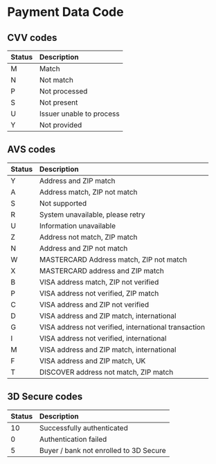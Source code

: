 # Payment Data Code

## CVV codes <a id="cvv-codes"></a>

| Status | Description |
| :--- | :--- |
| M | Match |
| N | Not match |
| P | Not processed |
| S | Not present |
| U | Issuer unable to process |
| Y | Not provided |

## AVS codes <a id="avs-codes"></a>

| Status | Description |
| :--- | :--- |
| Y | Address and ZIP match |
| A | Address match, ZIP not match |
| S | Not supported |
| R | System unavailable, please retry |
| U | Information unavailable |
| Z | Address not match, ZIP match |
| N | Address and ZIP not match |
| W | MASTERCARD Address match, ZIP not match |
| X | MASTERCARD address and ZIP match |
| B | VISA address match, ZIP not verified |
| P | VISA address not verified, ZIP match |
| C | VISA address and ZIP not verified |
| D | VISA address and ZIP match, international |
| G | VISA address not verified, international transaction |
| I | VISA address not verified, international |
| M | VISA address and ZIP match, international |
| F | VISA address and ZIP match, UK |
| T | DISCOVER address not match, ZIP match |

## 3D Secure codes <a id="threeds-codes"></a>

| Status | Description |
| :--- | :--- |
| 10 | Successfully authenticated |
| 0 | Authentication failed |
| 5 | Buyer / bank not enrolled to 3D Secure |

